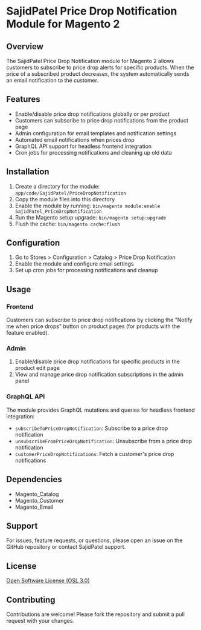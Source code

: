 # SajidPatel Price Drop Notification Module for Magento 2

## Overview

The SajidPatel Price Drop Notification module for Magento 2 allows customers to subscribe to price drop alerts for specific products. When the price of a subscribed product decreases, the system automatically sends an email notification to the customer.

## Features

- Enable/disable price drop notifications globally or per product
- Customers can subscribe to price drop notifications from the product page
- Admin configuration for email templates and notification settings
- Automated email notifications when prices drop
- GraphQL API support for headless frontend integration
- Cron jobs for processing notifications and cleaning up old data

## Installation

1. Create a directory for the module: `app/code/SajidPatel/PriceDropNotification`
2. Copy the module files into this directory
3. Enable the module by running: `bin/magento module:enable SajidPatel_PriceDropNotification`
4. Run the Magento setup upgrade: `bin/magento setup:upgrade`
5. Flush the cache: `bin/magento cache:flush`

## Configuration

1. Go to Stores > Configuration > Catalog > Price Drop Notification
2. Enable the module and configure email settings
3. Set up cron jobs for processing notifications and cleanup

## Usage

### Frontend

Customers can subscribe to price drop notifications by clicking the "Notify me when price drops" button on product pages (for products with the feature enabled).

### Admin

1. Enable/disable price drop notifications for specific products in the product edit page
2. View and manage price drop notification subscriptions in the admin panel

### GraphQL API

The module provides GraphQL mutations and queries for headless frontend integration:

- `subscribeToPriceDropNotification`: Subscribe to a price drop notification
- `unsubscribeFromPriceDropNotification`: Unsubscribe from a price drop notification
- `customerPriceDropNotifications`: Fetch a customer's price drop notifications

## Dependencies

- Magento_Catalog
- Magento_Customer
- Magento_Email

## Support

For issues, feature requests, or questions, please open an issue on the GitHub repository or contact SajidPatel support.

## License

[Open Software License (OSL 3.0)](https://opensource.org/licenses/OSL-3.0)

## Contributing

Contributions are welcome! Please fork the repository and submit a pull request with your changes.